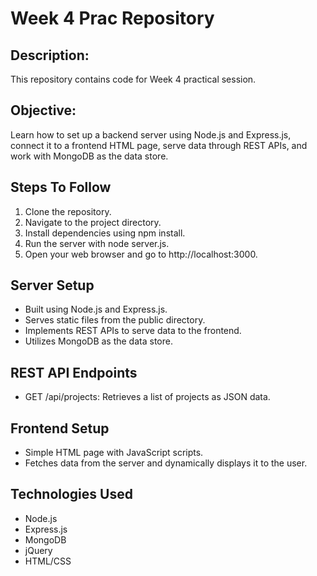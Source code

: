 <h1>Week 4 Prac Repository</h1>

<h2>Description:</h2>
<p>This repository contains code for Week 4 practical session.</p>

<h2>Objective:</h2>
<p>Learn how to set up a backend server using Node.js and Express.js, connect it to a frontend HTML page, serve data through REST APIs, and work with MongoDB as the data store.</p>

<h2>Steps To Follow</h2>
<ol>
    <li>Clone the repository.</li>
    <li>Navigate to the project directory.</li>
    <li>Install dependencies using npm install.</li>
    <li>Run the server with node server.js.</li>
    <li>Open your web browser and go to http://localhost:3000.</li>
</ol>

<h2>Server Setup</h2>
<ul>
    <li>Built using Node.js and Express.js.</li>
    <li>Serves static files from the public directory.</li>
    <li>Implements REST APIs to serve data to the frontend.</li>
    <li>Utilizes MongoDB as the data store.</li>
</ul>

<h2>REST API Endpoints</h2>
<ul>
    <li>GET /api/projects: Retrieves a list of projects as JSON data.</li>
</ul>

<h2>Frontend Setup</h2>
<ul>
    <li>Simple HTML page with JavaScript scripts.</li>
    <li>Fetches data from the server and dynamically displays it to the user.</li>
</ul>

<h2>Technologies Used</h2>
<ul>
    <li>Node.js</li>
    <li>Express.js</li>
    <li>MongoDB</li>
    <li>jQuery</li>
    <li>HTML/CSS</li>
</ul>
